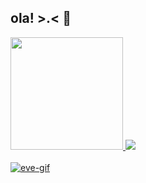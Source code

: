 ## ola! >.< 👋

<div>
  <a href="https://github.com/evellynellen">
    <img height="180cm" src="https://github-readme-stats.vercel.app/api?username=evellynellen&show_icons=true&theme=rose"/>
    <img heigth="180cm" src="https://github-readme-stats.vercel.app/api/top-langs/?username=evellynellen&hide_progress=true&theme=rose"/>
</div>

<div style="display: inline_block"><br>
  <img align="rigth" alt="eve-gif" scr="https://media.discordapp.net/attachments/920862845095256148/1169577104107651072/Design_sem_nome.gif?ex=6555e88f&is=6543738f&hm=253fa9bb59c03477536fd8e42d24db148349b029b78d439fb206d148cbe52339&=&width=662&height=662"/>
</div>

##
